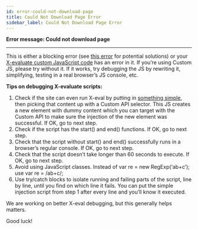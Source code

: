 ```yaml
---
id: error-could-not-download-page
title: Could Not Download Page Error
sidebar_label: Could Not Download Page Error
---
```


<div class="entry-content">
		<p><strong>Error message: Could not download page</strong></p>
<hr>
<p>This is either a blocking error (see <a href="error-error-downloading-url">this error</a> for potential solutions) or your <a href="api-analyze#custom-javascript">X-evaluate custom JavaScript code</a> has an error in it. If you’re using Custom JS, please try without it. If it works, try debugging the JS by rewriting it, simplifying, testing in a real browser’s JS console, etc.</p>
<p><strong>Tips on debugging X-evaluate scripts:</strong></p>
<ol>
<li>Check if the site can even run X-eval by putting in <a href="https://jsbin.com/xodujipono/edit?js">something simple</a>, then picking that content up with a Custom API selector. This JS creates a new element with dummy content which you can target with the Custom API to make sure the injection of the new element was successful. If OK, go to next step.</li>
<li>Check if the script has the start() and end() functions. If OK, go to next step.</li>
<li>Check that the script without start() and end() successfully runs in a browser’s regular console. If OK, go to next step.</li>
<li>Check that the script doesn’t take longer than 60 seconds to execute. If OK, go to next step.</li>
<li>Avoid using JavaScript classes. Instead of var re = new RegExp(‘ab+c’); use var re = /ab+c/;</li>
<li>Use try/catch blocks to isolate running and failing parts of the script, line by line, until you find on which line it fails. You can put the simple injection script from step 1 after every line and you’ll know it executed.</li>
</ol>
<p>We are working on better X-eval debugging, but this generally helps matters.</p>
<p>Good luck!</p>
			</div>
